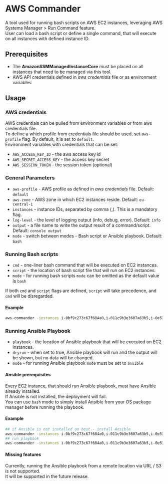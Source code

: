 # AWS Commander

A tool used for running bash scripts on AWS EC2 instances, leveraging AWS Systems Manager > Run Command feature.   
User can load a bash script or define a single command, that will execute on all instances with defined instance ID.

## Prerequisites

* The **AmazonSSMManagedInstanceCore** must be placed on all instances that need to be managed via this tool.    
* AWS API credentials defined in *aws credentials* file or as environment variables

## Usage

### AWS credentials
AWS credentials can be pulled from environment variables or from aws credentials file.   
To define a which profile from credentials file should be used, set `aws-profile` flag. By default, it is set to `default`.   
Environment variables with credentials that can be set:
* `AWS_ACCESS_KEY_ID` - the aws access key id
* `AWS_SECRET_ACCESS_KEY` - the access key secret
* `AWS_SESSION_TOKEN` - the session token (optional)


### General Parameters
* `aws-profile` - AWS profile as defined in *aws credentials* file. Default: `default`
* `aws-zone` - AWS zone in which EC2 instances reside. Default: `eu-central-1`
* `instances` - instance IDs, separated by comma (,). This is a mandatory flag.
* `log-level` - the level of logging output (info, debug, error). Default: `info`
* `output` - a file name to write the output result of a command/script. Default: `console output`
* `mode` - switch between modes - Bash script or Ansible playbook. Default: `bash`

### Running Bash scripts
* `cmd` - one-liner bash command that will be executed on EC2 instances.
* `script` - the location of bash script file that will run on EC2 instances.
* `mode` - for running bash scripts `mode` can be omitted as the default value is `bash`

If both `cmd` and `script` flags are defined, `script` will take precedence, and `cmd` will be disregarded.

#### Example

```bash
aws-commander -instances i-0bf9c273c67f684a0,i-011c9b3e3607a63b5,i-0e53e37f7b34517f5,i-0f02ca10faf8f349e -cmd "cd /tmp && ls -lah" -aws-profile test-account
```

### Running Ansible Playbook
* `playbook` - the location of Ansible playbook that will be executed on EC2 instances.
* `dryrun` - when set to true, Ansible playbook will run and the output will be shown, but 
  no data will be changed. 
* `mode` - for running Ansible playbook `mode` must be set to `ansible`

#### Ansible prerequisites
Every EC2 instance, that should run Ansible playbook, must have Ansible already installed.   
If Ansible is not installed, the deployment will fail.    
You can use `bash` mode to simply install Ansible from your OS package manager before running the playbook.

#### Example
```bash
## if Ansible is not installed on host - install Ansible
aws-commander -instances i-0bf9c273c67f684a0,i-011c9b3e3607a63b5,i-0e53e37f7b34517f5,i-0f02ca10faf8f349e -cmd "sudo apt install -y ansible" -aws-profile test-account -aws-zone us-west-2
## run playbook
aws-commander -instances i-0bf9c273c67f684a0,i-011c9b3e3607a63b5,i-0e53e37f7b34517f5,i-0f02ca10faf8f349e -mode ansible -playbook scripts/nodes-restart.yaml -aws-profile test-account -aws-zone us-west-2
```

#### Missing features
Currently, running the Ansible playbook from a remote location via URL / S3 is not supported.    
It will be supported in the future release.
